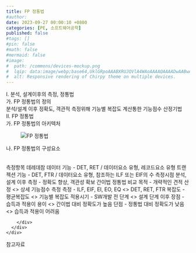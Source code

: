 ```yaml
---
title: FP 정통법
#author: 
date: 2023-09-27 00:00:10 +0800
categories: [PE, 소프트웨어공학]
published: false
#tags: []
#pin: false
#math: false
#mermaid: false
#image:
#  path: /commons/devices-mockup.png
#  lqip: data:image/webp;base64,UklGRpoAAABXRUJQVlA4WAoAAAAQAAAADwAABwAAQUxQSDIAAAARL0AmbZurmr57yyIiqE8oiG0bejIYEQTgqiDA9vqnsUSI6H+oAERp2HZ65qP/VIAWAFZQOCBCAAAA8AEAnQEqEAAIAAVAfCWkAALp8sF8rgRgAP7o9FDvMCkMde9PK7euH5M1m6VWoDXf2FkP3BqV0ZYbO6NA/VFIAAAA
#  alt: Responsive rendering of Chirpy theme on multiple devices.
---
```


<div class="post-wrap">
  <div class="para">
    <div class="para-title">
      I. 분석, 설계이후의 측정, 정통법
    </div>
    <div class="para-cntnt">
      <div class="para">
        <div class="para-title">
          가. FP 정통법의 정의
        </div>
        <div class="para-cntnt">
            분석/설계 이후 정확도, 객관적 측정위해 기능별 복잡도 계산통한 기능점수 산정기법
        </div>
      </div>
    </div>
  </div>
  
  <div class="para">
    <div class="para-title">
      II. FP 정통법
    </div>
    <div class="para-cntnt">
      <div class="para">
        <div class="para-title">
          가. FP 정통법의 아키텍처
        </div>
        <div class="para-cntnt">
          <figure class="post-figure">
            <img src="/assets/img/posts/FP-정통법.png" alt="FP 정통법">
<!--            <figcaption>Source: Unveiling the Metaverse: Exploring Emerging Trends, Multifaceted Perspectives, and Future Challenges</figcaption>-->
          </figure>
        </div>
      </div>
      <div class="para">
        <div class="para-title">
          나. FP 정통법의 구성요소
        </div>
        <div class="para-cntnt">
          <table class="post-table">
          </table>
          측정항목 데레데참
  데이터 기능 - DET, RET / 데이터요소 유형, 레코드요소 유형 
  트랜젝션 기능 - DET, FTR / 데이터요소 유형, 참조하는 ILF 또는 EIF의 수
측정시점
  분석, 설계 이후 측정 - 정확도 향상, 객관성 확보
간이법 정통법 비교 
  목적 - 개략적인 견적 산정 &lt;&gt; 상세 기능점수 측정
  측정 - ILF, EIF, EI, EO, EQ &lt;&gt; DET, RET, FTR
  복잡도 - 평균복잡도 &lt;&gt; 기능별 복잡도
  적용시기 - SW개발 전 단계 &lt;&gt; 설계 단계 이후
  장점 - 습득과 적용이 용이 &lt;&gt; 간이법 대비 정확도가 높음
  단점 - 정통법 대비 정확도가 낮음 &lt;&gt; 습득과 적용이 어려움

        </div>
      </div>
    </div>
  </div>

  <div class="refr-wrap">
    <div class="refr-title">
        참고자료
    </div>
    <ol class="refr-list">
    <!--    <li>(나현식, 최대선) <a target="_blank" href="https://scienceon.kisti.re.kr/commons/util/originalView.do?cn=JAKO202225948430499&oCn=JAKO202225948430499&dbt=JAKO&journal=NJOU00291864">메타버스 보안 위협 요소 및 대응 방안 검토</a></li>-->
    <!--    <li>(M. Uddin, S. Manickam, H. Ullah, M. Obaidat and A. Dandoush) <a target="_blank" href="https://ieeexplore.ieee.org/abstract/document/10138386">Unveiling the Metaverse: Exploring Emerging Trends, Multifaceted Perspectives, and Future Challenges</a></li>-->
    </ol>
  </div>
</div>
